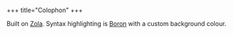 +++
title="Colophon"
+++

<p class="footer-column--4">Built on <a href="https://www.getzola.org/">Zola</a>. Syntax highlighting is <a href="https://github.com/mjio/boron.tmtheme">Boron</a> with a custom background colour.</p>